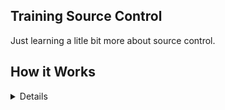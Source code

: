 ## Training Source Control

Just learning a litle bit more about source control.

## How it Works
<details>
<sumary> Details (Click to expand) </sumary>
<br />
This is the details sample. Lol
</details>
